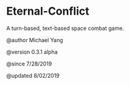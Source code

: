 # Eternal-Conflict
A turn-based, text-based space combat game.

@author Michael Yang

@version 0.3.1 alpha

@since   7/28/2019

@updated 8/02/2019
